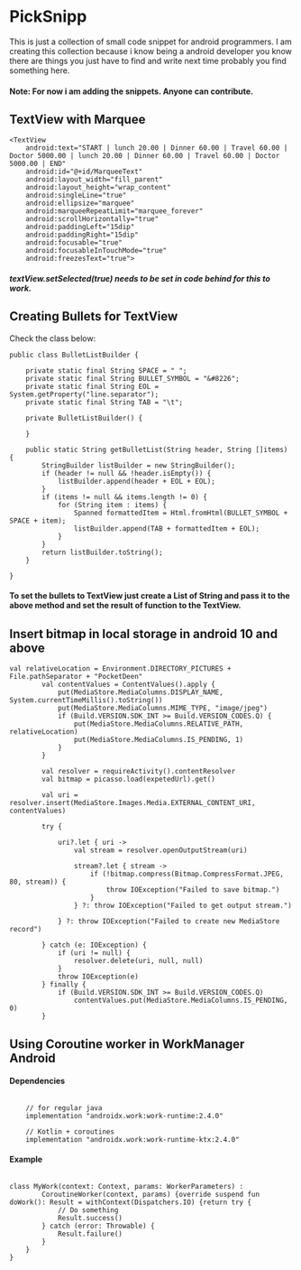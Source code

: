 # PickSnipp
This is just a collection of small code snippet for android programmers. I am creating this collection because i know being a android developer you know there are things you just have to find and write next time probably you find something here. 

#### Note: For now i am adding the snippets. Anyone can contribute.

## TextView with Marquee 
```
<TextView
    android:text="START | lunch 20.00 | Dinner 60.00 | Travel 60.00 | Doctor 5000.00 | lunch 20.00 | Dinner 60.00 | Travel 60.00 | Doctor 5000.00 | END"
    android:id="@+id/MarqueeText" 
    android:layout_width="fill_parent"
    android:layout_height="wrap_content" 
    android:singleLine="true"
    android:ellipsize="marquee" 
    android:marqueeRepeatLimit="marquee_forever"
    android:scrollHorizontally="true" 
    android:paddingLeft="15dip" 
    android:paddingRight="15dip" 
    android:focusable="true" 
    android:focusableInTouchMode="true" 
    android:freezesText="true">
```
##### textView.setSelected(true) needs to be set in code behind for this to work.


## Creating Bullets for TextView

Check the class below:

```
public class BulletListBuilder {

    private static final String SPACE = " ";
    private static final String BULLET_SYMBOL = "&#8226";
    private static final String EOL = System.getProperty("line.separator");
    private static final String TAB = "\t";

    private BulletListBuilder() {

    }

    public static String getBulletList(String header, String []items) {
        StringBuilder listBuilder = new StringBuilder();
        if (header != null && !header.isEmpty()) {
            listBuilder.append(header + EOL + EOL);
        }
        if (items != null && items.length != 0) {
            for (String item : items) {
                Spanned formattedItem = Html.fromHtml(BULLET_SYMBOL + SPACE + item);
                listBuilder.append(TAB + formattedItem + EOL);
            }
        }
        return listBuilder.toString();
    }

}

```
#### To set the bullets to TextView just create a List of String and pass it to the above method and set the result of function to the TextView.

## Insert bitmap in local storage in android 10 and above

``` 
val relativeLocation = Environment.DIRECTORY_PICTURES + File.pathSeparator + "PocketDeen"
        val contentValues = ContentValues().apply {
            put(MediaStore.MediaColumns.DISPLAY_NAME, System.currentTimeMillis().toString())
            put(MediaStore.MediaColumns.MIME_TYPE, "image/jpeg")
            if (Build.VERSION.SDK_INT >= Build.VERSION_CODES.Q) {
                put(MediaStore.MediaColumns.RELATIVE_PATH, relativeLocation)
                put(MediaStore.MediaColumns.IS_PENDING, 1)
            }
        }

        val resolver = requireActivity().contentResolver
        val bitmap = picasso.load(expetedUrl).get()

        val uri = resolver.insert(MediaStore.Images.Media.EXTERNAL_CONTENT_URI, contentValues)

        try {

            uri?.let { uri ->
                val stream = resolver.openOutputStream(uri)

                stream?.let { stream ->
                    if (!bitmap.compress(Bitmap.CompressFormat.JPEG, 80, stream)) {
                        throw IOException("Failed to save bitmap.")
                    }
                } ?: throw IOException("Failed to get output stream.")

            } ?: throw IOException("Failed to create new MediaStore record")

        } catch (e: IOException) {
            if (uri != null) {
                resolver.delete(uri, null, null)
            }
            throw IOException(e)
        } finally {
            if (Build.VERSION.SDK_INT >= Build.VERSION_CODES.Q)
                contentValues.put(MediaStore.MediaColumns.IS_PENDING, 0)
        }
```
## Using Coroutine worker in WorkManager Android
#### Dependencies

```
    
    // for regular java
    implementation "androidx.work:work-runtime:2.4.0"

    // Kotlin + coroutines
    implementation "androidx.work:work-runtime-ktx:2.4.0"
```

#### Example

```

class MyWork(context: Context, params: WorkerParameters) :
        CoroutineWorker(context, params) {override suspend fun doWork(): Result = withContext(Dispatchers.IO) {return try {
            // Do something
            Result.success()
        } catch (error: Throwable) {
            Result.failure()
        }
    }
}

```
